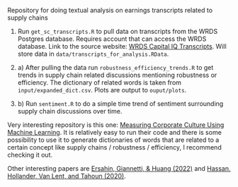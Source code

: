 Repository for doing textual analysis on earnings transcripts related to supply chains

1. Run `get_sc_transcripts.R` to pull data on transcripts from the WRDS Postgres database. Requires account that can access the WRDS database. Link to the source website: [WRDS Capital IQ Transcripts](https://wrds-www.wharton.upenn.edu/pages/grid-items/capital-iq-transcripts/). Will store data in `data/transcripts_for_analysis.RData`.

2. a) After pulling the data run `robustness_efficiency_trends.R` to get trends in supply chain related discussions mentioning robustness or efficiency. The dictionary of related words is taken from `input/expanded_dict.csv`. Plots are output to `ouput/plots`.

2. b) Run `sentiment.R` to do a simple time trend of sentiment surrounding supply chain discussions over time. 

Very interesting repository is this one: [Measuring Corporate Culture Using Machine Learning](https://github.com/MS20190155/Measuring-Corporate-Culture-Using-Machine-Learning). It is relatively easy to run their code and there is some possibility to use it to generate dictionaries of words that are related to a certain concept like supply chains / robustness / efficiency, I recommend checking it out.

Other interesting papers are [Ersahin, Giannetti, & Huang (2022)](https://papers.ssrn.com/sol3/papers.cfm?abstract_id=4036798) and [Hassan, Hollander, Van Lent, and Tahoun (2020)](https://www.nber.org/system/files/working_papers/w26971/w26971.pdf).
